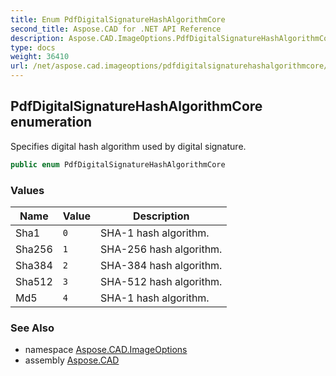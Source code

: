 ```yaml
---
title: Enum PdfDigitalSignatureHashAlgorithmCore
second_title: Aspose.CAD for .NET API Reference
description: Aspose.CAD.ImageOptions.PdfDigitalSignatureHashAlgorithmCore enum. Specifies digital hash algorithm used by digital signature
type: docs
weight: 36410
url: /net/aspose.cad.imageoptions/pdfdigitalsignaturehashalgorithmcore/
---
```

## PdfDigitalSignatureHashAlgorithmCore enumeration

Specifies digital hash algorithm used by digital signature.

```csharp
public enum PdfDigitalSignatureHashAlgorithmCore
```

### Values

| Name | Value | Description |
| --- | --- | --- |
| Sha1 | `0` | SHA-1 hash algorithm. |
| Sha256 | `1` | SHA-256 hash algorithm. |
| Sha384 | `2` | SHA-384 hash algorithm. |
| Sha512 | `3` | SHA-512 hash algorithm. |
| Md5 | `4` | SHA-1 hash algorithm. |

### See Also

* namespace [Aspose.CAD.ImageOptions](../../aspose.cad.imageoptions/)
* assembly [Aspose.CAD](../../)


